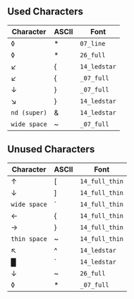 ## Used Characters

Character    | ASCII | Font
-------------|-------|----------
◊            | *     | `07_line`
◊            | *     | `26_full`
↙            | {     | `14_ledstar`
↙            | {     | `_07_full`
↓            | }     | `_07_full`
↘            | }     | `14_ledstar`
`nd (super)` | &     | `14_ledstar`
`wide space` | ~     | `_07_full`


## Unused Characters

Character    | ASCII | Font
-------------|-------|---------------
↑            | [     | `14_full_thin`
↓            | ]     | `14_full_thin`
`wide space` | \`    | `14_full_thin`
←            | {     | `14_full_thin`
→            | }     | `14_full_thin`
`thin space` | ~     | `14_full_thin`
↖            | ^     | `14_ledstar`
█            | \`    | `14_ledstar`
↓            | ~     | `26_full`
◊            | *     | `_07_full`
